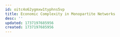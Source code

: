```yaml
---
id: oitc4o62ygmxw1typhns5vp
title: Economic Complexity in Monopartite Networks
desc: ''
updated: 1737197685956
created: 1737197685956
---
```

